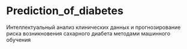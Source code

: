 # Prediction_of_diabetes
Интеллектуальный анализ клинических данных и прогнозирование риска возникновения сахарного диабета методами машинного обучения
